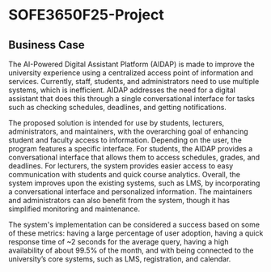 # SOFE3650F25-Project
## Business Case
The AI-Powered Digital Assistant Platform (AIDAP) is made to improve the university experience using a centralized access point of information and services. Currently, staff, students, and administrators need to use multiple systems, which is inefficient. AIDAP addresses the need for a digital assistant that does this through a single conversational interface for tasks such as checking schedules, deadlines, and getting notifications.

The proposed solution is intended for use by students, lecturers, administrators, and maintainers, with the overarching goal of enhancing student and faculty access to information. Depending on the user, the program features a specific interface. For students, the AIDAP provides a conversational interface that allows them to access schedules, grades, and deadlines. For lecturers, the system provides easier access to easy communication with students and quick course analytics. Overall, the system improves upon the existing systems, such as LMS, by incorporating a conversational interface and personalized information. The maintainers and administrators can also benefit from the system, though it has simplified monitoring and maintenance.

The system's implementation can be considered a success based on some of these metrics: having a large percentage of user adoption, having a quick response time of ~2 seconds for the average query, having a high availability of about 99.5% of the month, and with being connected to the university’s core systems, such as LMS, registration, and calendar. 

